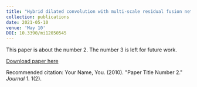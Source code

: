 ```yaml
---
title: "Hybrid dilated convolution with multi-scale residual fusion network for hyperspectral image classification"
collection: publications
date: 2021-05-10
venue: 'May 10'
DOI: 10.3390/mi12050545
---
```

This paper is about the number 2. The number 3 is left for future work.

[Download paper here](http://academicpages.github.io/files/paper2.pdf)

Recommended citation: Your Name, You. (2010). "Paper Title Number 2." <i>Journal 1</i>. 1(2).
